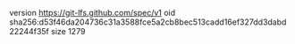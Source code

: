 version https://git-lfs.github.com/spec/v1
oid sha256:d53f46da204736c31a3588fce5a2cb8bec513cadd16ef327dd3dabd22244f35f
size 1279
